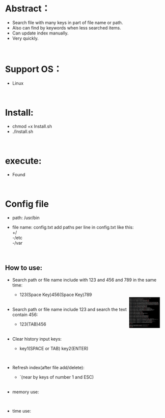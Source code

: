# Abstract：
* Search file with many keys in part of file name or path.
* Also can find by keywords when less searched items.
* Can update index manually.
* Very quickly.
<br />


# Support OS：
* Linux
<br />

#  Install:
* chmod +x Install.sh
* ./Install.sh

<br />

# execute: 
* Found

<br />

# Config file
* path:
/usr/bin

* file name: config.txt
add paths per line in config.txt like this:
<br/>+/
<br/>-/etc
<br/>-/var


<br />

## How to use:
* Search path or file name include with 123 and 456 and 789 in the same time:
    *  123(Space Key)456(Space Key)789
    <img src="https://raw.githubusercontent.com/FuckedName/Found/master/SearchFiles.png" width = "100" height = "100" div align=right />
    
     <br/> 
* Search path or file name include 123 and search the text contain 456:
    *  123(TAB)456
    
     <br /> 
    
* Clear history input keys:
    *  key1(SPACE or TAB) key2(ENTER)
    
       <br /> 
* Refresh index(after file add/delete):
    *  `(near by keys of number 1 and ESC)
    
    <br/>  

* memory use:
    
     <br /> 

* time use:

     <br /> 
